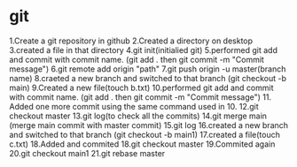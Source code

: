# git

1.Create a git repository in github
2.Created a directory on desktop
3.created a file in that directory
4.git init(initialied git)
5.performed git add and commit with commit name.  (git add . then git commit -m "Commit message")
6.git remote add origin "path"
7.git push origin -u master(branch name)
8.craeted a new branch and switched to that branch (git checkout -b main)
9.Created a new file(touch b.txt)
10.performed git add and commit with commit name.  (git add . then git commit -m "Commit message")
11. Added one more commit using the same command used in 10.
12.git checkout master
13.git log(to check all the commits)
14.git merge main (merge main commit with master commit)
15.git log
16.created a new branch and switched to that branch (git checkout -b main1)
17.created a file(touch c.txt)
18.Added and commited 
18.git checkout master
19.Commited again
20.git checkout main1
21.git rebase master



